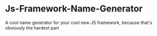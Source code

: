 # Js-Framework-Name-Generator
A cool name generator for your cool new JS framework, because that's obviously the hardest part
